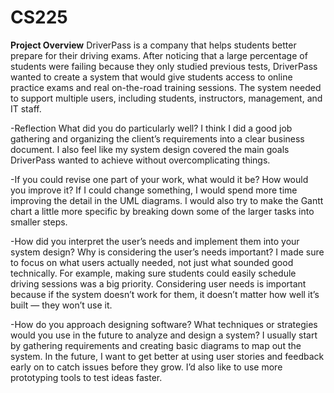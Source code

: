 # CS225

**Project Overview**
DriverPass is a company that helps students better prepare for their driving exams. After noticing that a large percentage of students were failing because they only studied previous tests, DriverPass wanted to create a system that would give students access to online practice exams and real on-the-road training sessions.
The system needed to support multiple users, including students, instructors, management, and IT staff.

-Reflection
What did you do particularly well?
I think I did a good job gathering and organizing the client’s requirements into a clear business document. I also feel like my system design covered the main goals DriverPass wanted to achieve without overcomplicating things.

-If you could revise one part of your work, what would it be? How would you improve it?
If I could change something, I would spend more time improving the detail in the UML diagrams. I would also try to make the Gantt chart a little more specific by breaking down some of the larger tasks into smaller steps.

-How did you interpret the user’s needs and implement them into your system design? Why is considering the user’s needs 
 important?
I made sure to focus on what users actually needed, not just what sounded good technically. For example, making sure students could easily schedule driving sessions was a big priority. Considering user needs is important because if the system doesn’t work for them, it doesn’t matter how well it’s built — they won’t use it.

-How do you approach designing software? What techniques or strategies would you use in the future to analyze and design a 
 system?
I usually start by gathering requirements and creating basic diagrams to map out the system. In the future, I want to get better at using user stories and feedback early on to catch issues before they grow. I’d also like to use more prototyping tools to test ideas faster.
